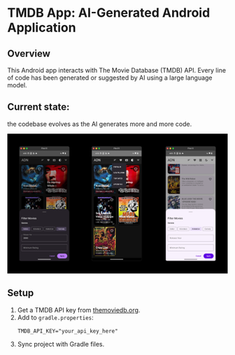 # TMDB App: AI-Generated Android Application

## Overview

This Android app interacts with The Movie Database (TMDB) API. Every line of code has been generated
or suggested by AI using a large language model.

## Current state:
the codebase evolves as the AI generates more and more code.

![p3.png](docs%2Fassets%2Fp3.png)

## Setup

1. Get a TMDB API key from [themoviedb.org](https://www.themoviedb.org/).
2. Add to `gradle.properties`:
   ```
   TMDB_API_KEY="your_api_key_here"
   ```
3. Sync project with Gradle files.

